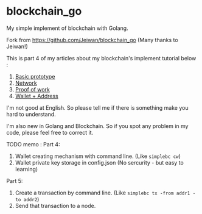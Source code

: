 # blockchain_go
My simple implement of blockchain with Golang.

Fork from https://github.com/Jeiwan/blockchain_go
(Many thanks to Jeiwan!)

This is part 4 of my articles about my blockchain's implement tutorial below :

1. [Basic prototype](https://github.com/mytv1/blockchain_go/tree/part_1)
2. [Network](https://github.com/mytv1/blockchain_go/tree/part_2)
3. [Proof of work](https://github.com/mytv1/blockchain_go/tree/part_3)
4. [Wallet + Address](https://github.com/mytv1/blockchain_go/tree/part_4)

I'm not good at English. So please tell me if there is something make you hard to understand.

I'm also new in Golang and Blockchain. So if you spot any problem in my code, please feel free to correct it.

TODO memo :
Part 4:
1. Wallet creating mechanism with command line. (Like `simplebc cw`)
2. Wallet private key storage in config.json (No sercurity - but easy to learning)

Part 5:
1. Create a transaction by command line. (Like `simplebc tx -from addr1 -to addr2`)
2. Send that transaction to a node.